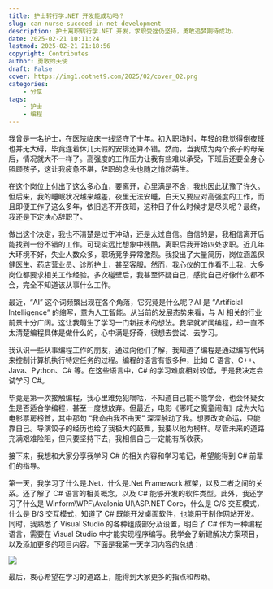 ```yaml
---
title: 护士转行学.NET 开发能成功吗？
slug: can-nurse-succeed-in-net-development
description: 护士离职转行学.NET 开发，求职受挫仍坚持，勇敢追梦期待成功。
date: 2025-02-21 10:11:24
lastmod: 2025-02-21 21:18:56
copyright: Contributes
author: 勇敢的天使
draft: False
cover: https://img1.dotnet9.com/2025/02/cover_02.png
categories: 
    - 分享
tags: 
    - 护士
    - 编程
---
```


我曾是一名护士，在医院临床一线坚守了十年。初入职场时，年轻的我觉得倒夜班也并无大碍，毕竟连着休几天假的安排还算不错。然而，当我成为两个孩子的母亲后，情况就大不一样了。高强度的工作压力让我有些难以承受，下班后还要全身心照顾孩子，这让我疲惫不堪，辞职的念头也随之悄然萌生。

在这个岗位上付出了这么多心血，要离开，心里满是不舍，我也因此犹豫了许久。但后来，我的睡眠状况越来越差，夜里无法安睡，白天又要应对高强度的工作，而且即便工作了这么多年，依旧逃不开夜班，这种日子什么时候才是尽头呢？最终，我还是下定决心辞职了。

做出这个决定，我也不清楚是过于冲动，还是太过自信。自信的是，我相信离开后能找到一份不错的工作。可现实远比想象中残酷，离职后我开始四处求职。近几年大环境不好，失业人数众多，职场竞争异常激烈。我投出了大量简历，岗位涵盖保健医生、药店营业员、诊所护士，甚至客服。然而，我心仪的工作看不上我，大多岗位都要求相关工作经验。多次碰壁后，我甚至怀疑自己，感觉自己好像什么都不会，完全不知道该从事什么工作。

最近，“AI” 这个词频繁出现在各个角落，它究竟是什么呢？AI 是 “Artificial Intelligence” 的缩写，意为人工智能。从当前的发展态势来看，与 AI 相关的行业前景十分广阔。这让我萌生了学习一门新技术的想法。我早就听闻编程，却一直不太清楚编程具体是做什么的，心中满是好奇，很想去尝试、去学习。

我认识一些从事编程工作的朋友，通过向他们了解，我知道了编程是通过编写代码来控制计算机执行特定任务的过程。编程的语言有很多种，比如 C 语言、C++、Java、Python、C# 等。在这些语言中，C# 的学习难度相对较低，于是我决定尝试学习 C#。

毕竟是第一次接触编程，我心里难免犯嘀咕，不知道自己能不能学会，也会怀疑女生是否适合学编程，甚至一度想放弃。但最近，电影《哪吒之魔童闹海》成为大陆电影票房榜首，其中那句 “我命由我不由天” 深深触动了我。想要改变命运，只能靠自己。导演饺子的经历也给了我极大的鼓舞，我要以他为榜样。尽管未来的道路充满艰难险阻，但只要坚持下去，我相信自己一定能有所收获。

接下来，我想和大家分享我学习 C# 的相关内容和学习笔记，希望能得到 C# 前辈们的指导。

第一天，我学习了什么是.Net，什么是.Net Framework 框架，以及二者之间的关系。还了解了 C# 语言的相关概念，以及 C# 能够开发的软件类型。此外，我还学习了什么是 Winform\WPF\Avalonia UI\ASP.NET Core，什么是 C/S 交互模式，什么是 B/S 交互模式，知道了 C# 既能开发桌面软件，也能用于制作网站开发。同时，我熟悉了 Visual Studio 的各种组成部分及设置，明白了 C# 作为一种编程语言，需要在 Visual Studio 中才能实现程序编写。我学会了新建解决方案项目，以及添加更多的项目内容。下面是我第一天学习内容的总结：

![](https://img1.dotnet9.com/2025/02/0201.png)

最后，衷心希望在学习的道路上，能得到大家更多的指点和帮助。